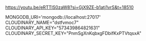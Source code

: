 https://youtu.be/eRTTlS0zaW8?si=GjX9ZE-b1atj1vrS&t=18510

MONGODB_URI='mongodb://localhost:27017'
CLOUDINARY_NAME="dstfvmoc7"
CLOUDINARY_API_KEY="573439864821631"
CLOUDINARY_SECRET_KEY="PnmSgXnKqbxgFDbifKxPTVtqsxA"
